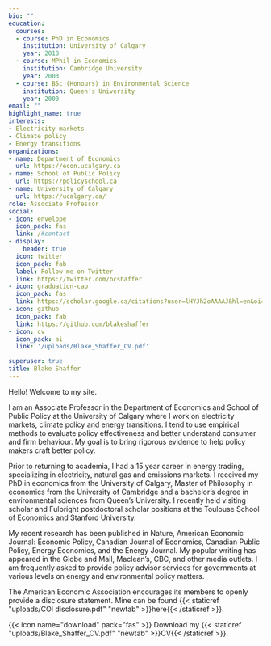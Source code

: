 ```yaml
---
bio: ""
education:
  courses:
  - course: PhD in Economics
    institution: University of Calgary
    year: 2018
  - course: MPhil in Economics
    institution: Cambridge University
    year: 2003
  - course: BSc (Honours) in Environmental Science
    institution: Queen's University
    year: 2000
email: ""
highlight_name: true
interests:
- Electricity markets
- Climate policy
- Energy transitions
organizations:
- name: Department of Economics
  url: https://econ.ucalgary.ca
- name: School of Public Policy
  url: https://policyschool.ca
- name: University of Calgary
  url: https://ucalgary.ca/
role: Associate Professor
social:
- icon: envelope
  icon_pack: fas
  link: /#contact
- display:
    header: true
  icon: twitter
  icon_pack: fab
  label: Follow me on Twitter
  link: https://twitter.com/bcshaffer
- icon: graduation-cap
  icon_pack: fas
  link: https://scholar.google.ca/citations?user=lHYJh2oAAAAJ&hl=en&oi=sra
- icon: github
  icon_pack: fab
  link: https://github.com/blakeshaffer
- icon: cv
  icon_pack: ai
  link: '/uploads/Blake_Shaffer_CV.pdf'

superuser: true
title: Blake Shaffer
---
```

Hello! Welcome to my site.

I am an Associate Professor in the Department of Economics and School of Public Policy at the University of Calgary where I work on electricity markets, climate policy and energy transitions. I tend to use empirical methods to evaluate policy effectiveness and better understand consumer and firm behaviour. My goal is to bring rigorous evidence to help policy makers craft better policy.

Prior to returning to academia, I had a 15 year career in energy trading, specializing in electricity, natural gas and emissions markets. I received my PhD in economics from the University of Calgary, Master of Philosophy in economics from the University of Cambridge and a bachelor’s degree in environmental sciences from Queen’s University. I recently held visiting scholar and Fulbright postdoctoral scholar positions at the Toulouse School of Economics and Stanford University.

My recent research has been published in Nature, American Economic Journal: Economic Policy, Canadian Journal of Economics, Canadian Public Policy, Energy Economics, and the Energy Journal. My popular writing has appeared in the Globe and Mail, Maclean’s, CBC, and other media outlets. I am frequently asked to provide policy advisor services for governments at various levels on energy and environmental policy matters.


The American Economic Association encourages its members to openly provide a disclosure statement. Mine can be found {{< staticref "uploads/COI disclosure.pdf" "newtab" >}}here{{< /staticref >}}.


{{< icon name="download" pack="fas" >}} Download my {{< staticref "uploads/Blake_Shaffer_CV.pdf" "newtab" >}}CV{{< /staticref >}}.
